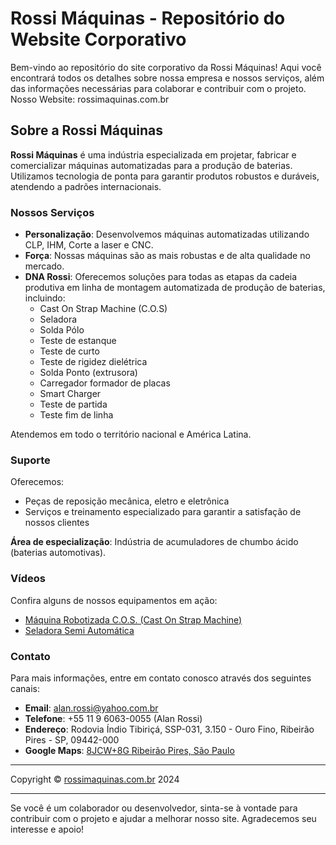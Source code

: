 # Rossi Máquinas - Repositório do Website Corporativo

Bem-vindo ao repositório do site corporativo da Rossi Máquinas! Aqui você encontrará todos os detalhes sobre nossa empresa e nossos serviços, além das informações necessárias para colaborar e contribuir com o projeto.
Nosso Website: rossimaquinas.com.br

## Sobre a Rossi Máquinas

**Rossi Máquinas** é uma indústria especializada em projetar, fabricar e comercializar máquinas automatizadas para a produção de baterias. Utilizamos tecnologia de ponta para garantir produtos robustos e duráveis, atendendo a padrões internacionais.

### Nossos Serviços

- **Personalização**: Desenvolvemos máquinas automatizadas utilizando CLP, IHM, Corte a laser e CNC.
- **Força**: Nossas máquinas são as mais robustas e de alta qualidade no mercado.
- **DNA Rossi**: Oferecemos soluções para todas as etapas da cadeia produtiva em linha de montagem automatizada de produção de baterias, incluindo:
  - Cast On Strap Machine (C.O.S)
  - Seladora
  - Solda Pólo
  - Teste de estanque
  - Teste de curto
  - Teste de rigidez dielétrica
  - Solda Ponto (extrusora)
  - Carregador formador de placas
  - Smart Charger
  - Teste de partida
  - Teste fim de linha

Atendemos em todo o território nacional e América Latina.

### Suporte

Oferecemos:
- Peças de reposição mecânica, eletro e eletrônica
- Serviços e treinamento especializado para garantir a satisfação de nossos clientes

**Área de especialização**: Indústria de acumuladores de chumbo ácido (baterias automotivas).

### Vídeos

Confira alguns de nossos equipamentos em ação:
- [Máquina Robotizada C.O.S. (Cast On Strap Machine)](URL_DO_VIDEO)
- [Seladora Semi Automática](URL_DO_VIDEO)

### Contato

Para mais informações, entre em contato conosco através dos seguintes canais:

- **Email**: [alan.rossi@yahoo.com.br](mailto:alan.rossi@yahoo.com.br)
- **Telefone**: +55 11 9 6063-0055 (Alan Rossi)
- **Endereço**:
  Rodovia Índio Tibiriçá, SSP-031, 3.150 - Ouro Fino, Ribeirão Pires - SP, 09442-000
- **Google Maps**: [8JCW+8G Ribeirão Pires, São Paulo](https://www.google.com/maps/place/8JCW+8G+Ribeir%C3%A3o+Pires,+S%C3%A3o+Paulo)

---

Copyright © [rossimaquinas.com.br](http://rossimaquinas.com.br) 2024

---

Se você é um colaborador ou desenvolvedor, sinta-se à vontade para contribuir com o projeto e ajudar a melhorar nosso site. Agradecemos seu interesse e apoio!
